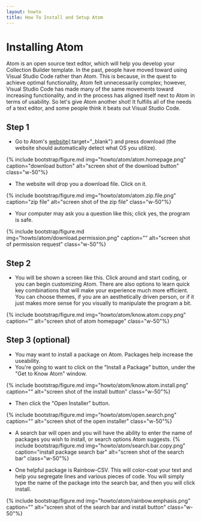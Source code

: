 ```yaml
---
layout: howto
title: How To Install and Setup Atom 
---
```

# Installing Atom 
Atom is an open source text editor, which will help you develop your Collection Builder template. In the past, people have moved toward using Visual Studio Code rather than Atom. This is because, in the quest to achieve optimal functionality, Atom felt unnecessarily complex; however, Visual Studio Code has made many of the same movements toward increasing functionality, and in the process has aligned itself next to Atom in terms of usability. So let's give Atom another shot! It fulfills all of the needs of a text editor, and some people think   it beats out Visual Studio Code. 

## Step 1 

- Go to Atom's [website](https://atom.io){:target="_blank"} and press download (the website should automatically detect what OS you utilize).

{% include bootstrap/figure.md img="howto/atom/atom.homepage.png" caption="download button" alt="screen shot of the download button" class="w-50"%}

- The website will drop you a download file. Click on it. 

{% include bootstrap/figure.md img="howto/atom/atom.zip.file.png" caption="zip file" alt="screen shot of the zip file" class="w-50"%}

- Your computer may ask you a question like this; click yes, the program is safe. 

{% include bootstrap/figure.md img="howto/atom/download.permission.png" caption="" alt="screen shot of permission request" class="w-50"%}

## Step 2 

- You will be shown a screen like this. Click around and start coding, or you can begin customizing Atom. There are also options to learn quick key combinations that will make your experience much more efficient. You can choose themes, if you are an aesthetically driven person, or if it just makes more sense for you visually to manipulate the program a bit. 

{% include bootstrap/figure.md img="howto/atom/know.atom.copy.png" caption="" alt="screen shot of atom homepage" class="w-50"%}

## Step 3 (optional)

- You may want to install a package on Atom. Packages help increase the useability. 
- You're going to want to click on the "Install a Package" button, under the "Get to Know Atom" window.

{% include bootstrap/figure.md img="howto/atom/know.atom.install.png" caption="" alt="screen shot of the install button" class="w-50"%}

- Then click the "Open Installer" button. 

{% include bootstrap/figure.md img="howto/atom/open.search.png" caption="" alt="screen shot of the open installer" class="w-50"%}

- A search bar will open and you will have the ability to enter the name of packages you wish to install, or search options Atom suggests. 
{% include bootstrap/figure.md img="howto/atom/search.bar.copy.png" caption="install package search bar" alt="screen shot of the search bar" class="w-50"%}

- One helpful package is Rainbow-CSV. This will color-coat your text and help you segregate lines and various pieces of code. You will simply type the name of the package into the search bar, and then you will click install. 

{% include bootstrap/figure.md img="howto/atom/rainbow.emphasis.png" caption="" alt="screen shot of the search bar and install button" class="w-50"%}